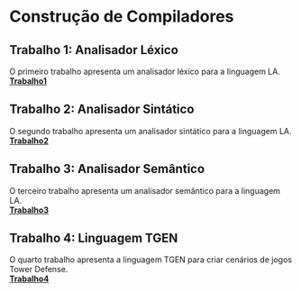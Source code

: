 # Construção de Compiladores


## Trabalho 1: Analisador Léxico
O primeiro trabalho apresenta um analisador léxico para a linguagem LA.\
[**Trabalho1**](https://github.com/MarcoGrivol/compiladores/tree/master/Trabalho1)

## Trabalho 2: Analisador Sintático
O segundo trabalho apresenta um analisador sintático para a linguagem LA.\
[**Trabalho2**](https://github.com/MarcoGrivol/compiladores/tree/master/Trabalho2)

## Trabalho 3: Analisador Semântico
O terceiro trabalho apresenta um analisador semântico para a linguagem LA.\
[**Trabalho3**](https://github.com/MarcoGrivol/compiladores/tree/master/Trabalho3)

## Trabalho 4: Linguagem TGEN
O quarto trabalho apresenta a linguagem TGEN para criar cenários de jogos Tower Defense.\
[**Trabalho4**](https://github.com/MarcoGrivol/compiladores/tree/master/Trabalho4)

